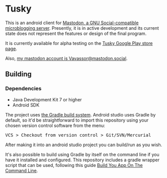 # Tusky

This is an android client for [Mastodon, a GNU Social-compatible microblogging server](https://mastodon.social). Presently, it is in active development and its current state does not represent the features or design of the final program.

It is currently available for alpha testing on the [Tusky Google Play store page](https://play.google.com/store/apps/details?id=com.keylesspalace.tusky).

Also, [my mastodon account is Vavassor@mastodon.social](https://mastodon.social/users/Vavassor).

## Building

### Dependencies
- Java Development Kit 7 or higher
- Android SDK

The project uses [the Gradle build system](https://gradle.org). Android studio uses Gradle by default, so it'd be straightforward to import this repository using your chosen version control software from the menu:
<pre>VCS > Checkout from version control > Git/SVN/Mercurial</pre>
After making it into an android studio project you can build/run as you wish.

It's also possible to build using Gradle by itself on the command line if you have it installed and configured. This repository includes a gradle wrapper script that can be used, following this guide [Build You App On The Command Line](https://developer.android.com/studio/build/building-cmdline.html).
